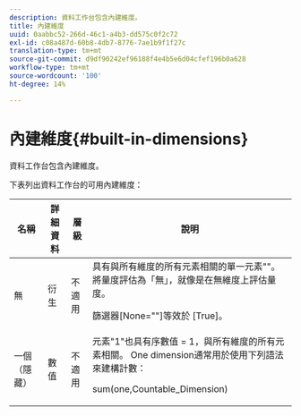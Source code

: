 ```yaml
---
description: 資料工作台包含內建維度。
title: 內建維度
uuid: 0aabbc52-266d-46c1-a4b3-dd575c0f2c72
exl-id: c08a487d-60b8-4db7-8776-7ae1b9f1f27c
translation-type: tm+mt
source-git-commit: d9df90242ef96188f4e4b5e6d04cfef196b0a628
workflow-type: tm+mt
source-wordcount: '100'
ht-degree: 14%

---
```


# 內建維度{#built-in-dimensions}

資料工作台包含內建維度。

下表列出資料工作台的可用內建維度：

<table id="table_40796088B3484F98889859C59D525AD7"> 
 <thead> 
  <tr> 
   <th colname="col1" class="entry"> 名稱 </th> 
   <th colname="col2" class="entry"> 詳細資料 </th> 
   <th colname="col3" class="entry"> 層級 </th> 
   <th colname="col4" class="entry"> 說明 </th> 
  </tr> 
 </thead>
 <tbody> 
  <tr> 
   <td colname="col1"> 無 </td> 
   <td colname="col2"> 衍生 </td> 
   <td colname="col3"> 不適用 </td> 
   <td colname="col4">具有與所有維度的所有元素相關的單一元素""。 將量度評估為「無」，就像是在無維度上評估量度。 <p><span class="filepath">篩選器[None=""]</span>等效於<span class="filepath"> [True]</span>。 </p></td> 
  </tr> 
  <tr> 
   <td colname="col1"> 一個（隱藏） </td> 
   <td colname="col2"> 數值 </td> 
   <td colname="col3"> 不適用 </td> 
   <td colname="col4">元素"1"也具有序數值<span class="filepath"> = 1</span>，與所有維度的所有元素相關。 One dimension通常用於使用下列語法來建構計數： <p><span class="filepath"> sum(one,Countable_Dimension)</span></p></td> 
  </tr> 
 </tbody> 
</table>
